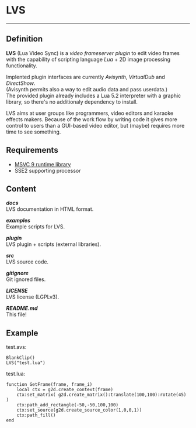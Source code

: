 # LVS
---
## Definition
**LVS** (Lua Video Sync) is a *video frameserver plugin* to edit video frames 
with the capability of scripting language *Lua* + 2D image processing functionality.

Implented plugin interfaces are currently *Avisynth*, *VirtualDub* and *DirectShow*.  
(Avisynth permits also a way to edit audio data and pass userdata.)  
The provided plugin already includes a Lua 5.2 interpreter with a graphic library, 
so there's no additionaly dependency to install.

LVS aims at user groups like programmers, video editors and karaoke effects makers. 
Because of the work flow by writing code it gives more control to users than a GUI-based video editor, 
but (maybe) requires more time to see something.


## Requirements
* [MSVC 9 runtime library](http://www.microsoft.com/de-de/download/details.aspx?id=29)
* SSE2 supporting processor


## Content
***docs***  
LVS documentation in HTML format.

***examples***  
Example scripts for LVS.

***plugin***  
LVS plugin + scripts (external libraries).

***src***  
LVS source code.

***gitignore***  
Git ignored files.

***LICENSE***  
LVS license (LGPLv3).

***README.md***  
This file!


## Example
test.avs:

    BlankClip()
    LVS("test.lua")

test.lua:

    function GetFrame(frame, frame_i)
    	local ctx = g2d.create_context(frame)
    	ctx:set_matrix( g2d.create_matrix():translate(100,100):rotate(45) )
    	ctx:path_add_rectangle(-50,-50,100,100)
    	ctx:set_source(g2d.create_source_color(1,0,0,1))
    	ctx:path_fill()
    end